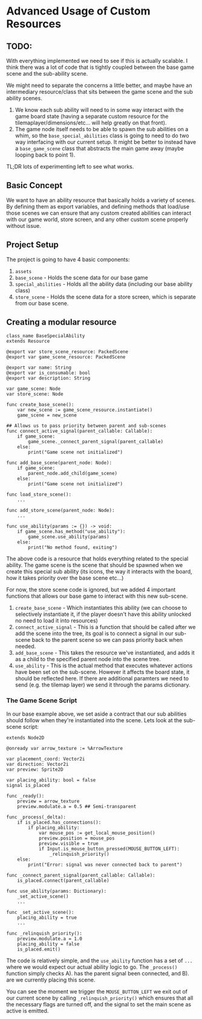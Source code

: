 # Advanced Usage of Custom Resources

## TODO:

With everything implemented we need to see if this is actually scalable. I think there was a lot of code that is tightly coupled between the base game scene and the sub-ability scene.

We might need to separate the concerns a little better, and maybe have an intermediary resource/class that sits between the game scene and the sub ability scenes.

1. We know each sub ability will need to in some way interact with the game board state (having a separate custom resource for the tilemaplayer/dimensions/etc... will help greatly on that front).
2. The game node itself needs to be able to spawn the sub abilities on a whim, so the `base_special_abilities` class is going to need to do two way interfacing with our current setup. It might be better to instead have a `base_game_scene` class that abstracts the main game away (maybe looping back to point 1).

TL;DR lots of experimenting left to see what works.

## Basic Concept

We want to have an ability resource that basically holds a variety of scenes. By defining them as export variables, and defining methods that load/use those scenes we can ensure that any custom created abilities can interact with our game world, store screen, and any other custom scene properly without issue.

## Project Setup

The project is going to have 4 basic components:

1. `assets` 
2. `base_scene` - Holds the scene data for our base game
3. `special_abilities` - Holds all the ability data (including our base ability class)
4. `store_scene` - Holds the scene data for a store screen, which is separate from our base scene.

## Creating a modular resource

```
class_name BaseSpecialAbility
extends Resource

@export var store_scene_resource: PackedScene
@export var game_scene_resource: PackedScene

@export var name: String
@export var is_consumable: bool
@export var description: String

var game_scene: Node
var store_scene: Node

func create_base_scene():
	var new_scene := game_scene_resource.instantiate()
	game_scene = new_scene
	
## Allows us to pass priority between parent and sub-scenes
func connect_active_signal(parent_callable: Callable):
	if game_scene:
		game_scene._connect_parent_signal(parent_callable)
	else:
		print("Game scene not initialized")

func add_base_scene(parent_node: Node):
	if game_scene:
		parent_node.add_child(game_scene)
	else:
		print("Game scene not initialized")
	
func load_store_scene():
	...

func add_store_scene(parent_node: Node):
	...

func use_ability(params := {}) -> void:
	if game_scene.has_method("use_ability"):
		game_scene.use_ability(params)
	else:
		print("No method found, exiting")
```

The above code is a resource that holds everything related to the special ability. The game scene is the scene that should be spawned when we create this special sub ability (its icons, the way it interacts with the board, how it takes priority over the base scene etc...)

For now, the store scene code is ignored, but we added 4 important functions that allows our base game to interact with this new sub-scene.

1. `create_base_scene` - Which instantiates this ability (we can choose to selectively instantiate it, if the player doesn't have this ability unlocked no need to load it into resources)
2. `connect_active_signal` - This is a function that should be called after we add the scene into the tree, its goal is to connect a signal in our sub-scene back to the parent scene so we can pass priority back when needed.
3. `add_base_scene` - This takes the resource we've instantiated, and adds it as a child to the specified parent node into the scene tree.
4. `use_ability` - This is the actual method that executes whatever actions have been set on the sub-scene. However it affects the board state, it should be reflected here. If there are additional paramters we need to send (e.g. the tilemap layer) we send it through the params dictionary.

### The Game Scene Script

In our base example above, we set aside a contract that our sub abilities should follow when they're instantiated into the scene. Lets look at the sub-scene script:

```
extends Node2D

@onready var arrow_texture := %ArrowTexture

var placement_coord: Vector2i
var direction: Vector2i
var preview: Sprite2D

var placing_ability: bool = false
signal is_placed

func _ready():
	preview = arrow_texture
	preview.modulate.a = 0.5 ## Semi-transparent

func _process(_delta):
	if is_placed.has_connections():
		if placing_ability:
			var mouse_pos := get_local_mouse_position()
			preview.position = mouse_pos
			preview.visible = true
			if Input.is_mouse_button_pressed(MOUSE_BUTTON_LEFT):
				_relinquish_priority()
	else:
		print("Error: signal was never connected back to parent")

func _connect_parent_signal(parent_callable: Callable):
	is_placed.connect(parent_callable)

func use_ability(params: Dictionary):
	_set_active_scene()
	...

func _set_active_scene():
	placing_ability = true
	...

func _relinquish_priority():
	preview.modulate.a = 1.0
	placing_ability = false
	is_placed.emit()
```

The code is relatively simple, and the `use_ability` function has a set of `...` where we would expect our actual ability logic to go. The `_process()` function simply checks A). has the parent signal been connected, and B). are we currently placing this scene.

You can see the moment we trigger the `MOUSE_BUTTON_LEFT` we exit out of our current scene by calling `_relinquish_priority()` which ensures that all the necessary flags are turned off, and the signal to set the main scene as active is emitted.
